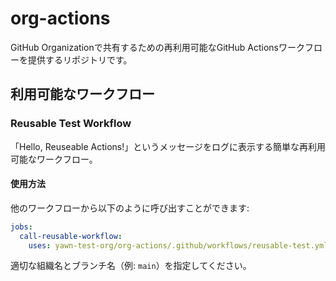 # org-actions

GitHub Organizationで共有するための再利用可能なGitHub Actionsワークフローを提供するリポジトリです。

## 利用可能なワークフロー

### Reusable Test Workflow

「Hello, Reuseable Actions!」というメッセージをログに表示する簡単な再利用可能なワークフロー。

#### 使用方法

他のワークフローから以下のように呼び出すことができます:

```yaml
jobs:
  call-reusable-workflow:
    uses: yawn-test-org/org-actions/.github/workflows/reusable-test.yml@main
```

適切な組織名とブランチ名（例: `main`）を指定してください。
